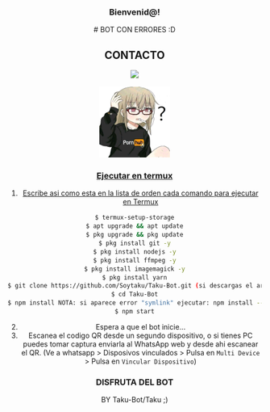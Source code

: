 <div align="center"><h3> Bienvenid@! </h3>
# BOT CON ERRORES :D

## CONTACTO
<a href="https://wa.me/5493772642152?text=Wenas...+me+ayudas+con+el+bot+multidevice+:)"><img src="https://img.shields.io/badge/WhatsApp-25D366?style=for-the-badge&logo=whatsapp&logoColor=white" />


<p align="center">
<img src="./media/pornhub.jpg" width="140" height="140"/>
<p align="center">

### Ejecutar en termux
1. Escribe asi como esta en la lista de orden cada comando para ejecutar en Termux
```sh
$ termux-setup-storage
$ apt upgrade && apt update
$ pkg upgrade && pkg update
$ pkg install git -y
$ pkg install nodejs -y
$ pkg install ffmpeg -y
$ pkg install imagemagick -y
$ pkg install yarn
$ git clone https://github.com/Soytaku/Taku-Bot.git (si descargas el archivo zip: cd storage)
$ cd Taku-Bot
$ npm install NOTA: si aparece error "symlink" ejecutar: npm install --no-bin-links
$ npm start
```
2. Espera a que el bot inicie...
3. Escanea el codigo QR desde un segundo dispositivo, o si tienes PC puedes tomar captura enviarla al WhatsApp web y desde ahi escanear el QR. (Ve a whatsapp > Disposivos vinculados > Pulsa en `Multi Device` > Pulsa en `Vincular Dispositivo`)

### DISFRUTA DEL BOT 
BY Taku-Bot/Taku ;)

